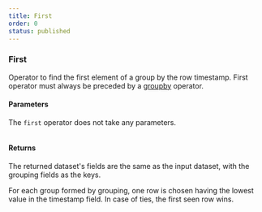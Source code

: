 ```yaml
---
title: First
order: 0
status: published
---
```

### First
Operator to find the first element of a group by the row timestamp. First 
operator must always be preceded by a [groupby](/api-reference/operators/groupby) 
operator. 

#### Parameters
The `first` operator does not take any parameters.

<pre snippet="api-reference/operators/first#basic" status="success"
    message="Dataset with just the first transaction of each user">
</pre>

#### Returns
<Expandable type="Dataset">
The returned dataset's fields are the same as the input dataset, with the 
grouping fields as the keys.  

For each group formed by grouping, one row is chosen having the lowest
value in the timestamp field. In case of ties, the first seen row wins.
</Expandable>


